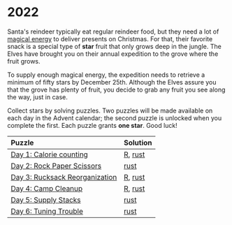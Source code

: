 # 2022

Santa's reindeer typically eat regular reindeer food, but they need a lot of [magical energy](https://adventofcode.com/2018/day/25) to deliver presents on Christmas. For that, their favorite snack is a special type of **star** fruit that only grows deep in the jungle. The Elves have brought you on their annual expedition to the grove where the fruit grows.

To supply enough magical energy, the expedition needs to retrieve a minimum of fifty stars by December 25th. Although the Elves assure you that the grove has plenty of fruit, you decide to grab any fruit you see along the way, just in case.

Collect stars by solving puzzles. Two puzzles will be made available on each day in the Advent calendar; the second puzzle is unlocked when you complete the first. Each puzzle grants **one star**. Good luck!

| Puzzle                                 | Solution                                          |
|:---------------------------------------|:--------------------------------------------------|
| [Day 1: Calorie counting](./01)        | [R](./01/R), [rust](./01/rust/src/main.rs)        |
| [Day 2: Rock Paper Scissors](./02)     | [rust](./02/rust/src/main.rs)                     |
| [Day 3: Rucksack Reorganization](./03) | [R](./03/R/main.R), [rust](./03/rust/src/main.rs) |
| [Day 4: Camp Cleanup](./04)            | [R](./04/R/main.R), [rust](./04/rust/src/main.rs) |
| [Day 5: Supply Stacks](./05)           | [rust](./05/rust/src/main.rs)                     |
| [Day 6: Tuning Trouble](./06)          | [rust](./06/rust/src/main.rs)                     |
